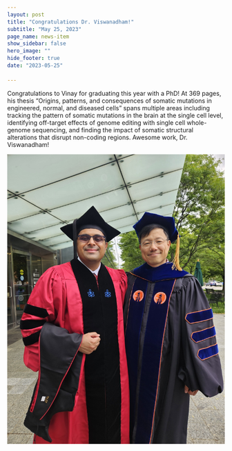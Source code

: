 ```yaml
---
layout: post
title: "Congratulations Dr. Viswanadham!"
subtitle: "May 25, 2023"
page_name: news-item
show_sidebar: false
hero_image: ""
hide_footer: true
date: "2023-05-25"

---
```


Congratulations to Vinay for graduating this year with a PhD!  At 369 pages, his thesis “Origins, patterns, and consequences of somatic mutations in engineered, normal, and diseased cells” spans multiple areas including tracking the pattern of somatic mutations in the brain at the single cell level, identifying off-target effects of genome editing with single cell whole-genome sequencing, and finding the impact of somatic structural alterations that disrupt non-coding regions. Awesome work, Dr. Viswanadham!

![Image](/img/news-images/20230525_171307.jpg)

